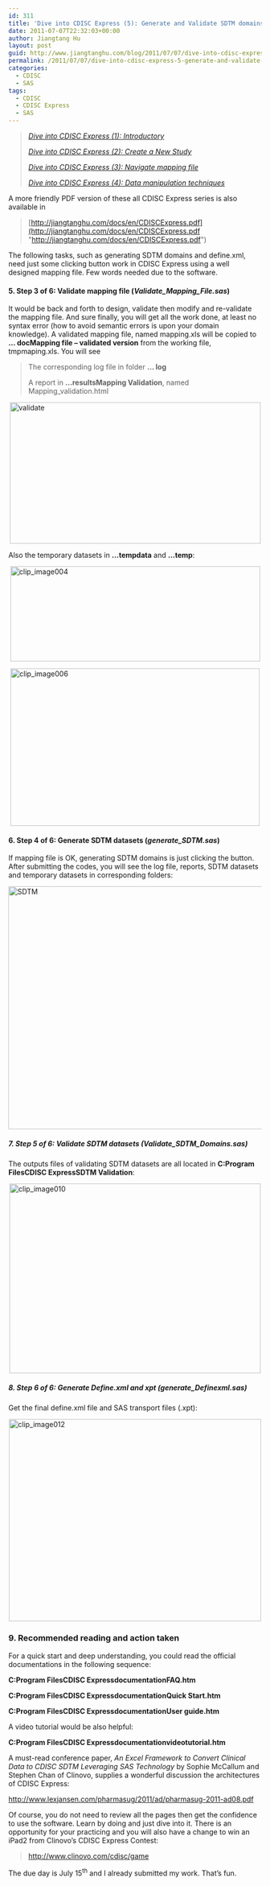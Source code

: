 ```yaml
---
id: 311
title: 'Dive into CDISC Express (5): Generate and Validate SDTM domains and define.xml'
date: 2011-07-07T22:32:03+00:00
author: Jiangtang Hu
layout: post
guid: http://www.jiangtanghu.com/blog/2011/07/07/dive-into-cdisc-express-5-generate-and-validate-sdtm-domains-and-define-xml/
permalink: /2011/07/07/dive-into-cdisc-express-5-generate-and-validate-sdtm-domains-and-define-xml/
categories:
  - CDISC
  - SAS
tags:
  - CDISC
  - CDISC Express
  - SAS
---
```

> [_Dive into CDISC Express (1): Introductory_](http://www.jiangtanghu.com/blog/2011/06/28/dive-into-cdisc-express-1-introductory/)
> 
> _[Dive into CDISC Express (2): Create a New Study](http://www.jiangtanghu.com/blog/2011/07/02/dive-into-cdisc-express-2-create-a-new-study/)_
> 
> _[Dive into CDISC Express (3): Navigate mapping file](http://www.jiangtanghu.com/blog/2011/07/03/dive-into-cdisc-express-3-navigate-mapping-file/)_</p> 
> 
> _<a href="http://www.jiangtanghu.com/blog/2011/07/04/dive-into-cdisc-express-4-data-manipulation-techniques-2/" target="_blank">Dive into CDISC Express (4): Data manipulation techniques</a>_

A more friendly PDF version of these all CDISC Express series is also available in

> [http://jiangtanghu.com/docs/en/CDISCExpress.pdf](http://jiangtanghu.com/docs/en/CDISCExpress.pdf "http://jiangtanghu.com/docs/en/CDISCExpress.pdf")

The following tasks, such as generating SDTM domains and define.xml, need just some clicking button work in CDISC Express using a well designed mapping file. Few words needed due to the software.

<!--more-->


  


#### **5. Step 3 of 6: Validate mapping file (_Validate\_Mapping\_File.sas_)**

It would be back and forth to design, validate then modify and re-validate the mapping file. And sure finally, you will get all the work done, at least no syntax error (how to avoid semantic errors is upon your domain knowledge). A validated mapping file, named mapping.xls will be copied to **&#8230; docMapping file &#8211; validated version** from the working file, tmpmaping.xls. You will see 

> The corresponding log file in folder **&#8230; log**
> 
> A report in **…resultsMapping Validation**, named Mapping_validation.html

[<img style="border-right-width: 0px; display: block; float: none; border-top-width: 0px; border-bottom-width: 0px; margin-left: auto; border-left-width: 0px; margin-right: auto" title="validate" border="0" alt="validate" src="http://www.jiangtanghu.com/blog/wp-content/uploads/2011/07/validate_thumb.png" width="499" height="281" />](http://www.jiangtanghu.com/blog/wp-content/uploads/2011/07/validate.png) 

Also the temporary datasets in **…tempdata** and **…temp**:

[<img style="border-right-width: 0px; display: block; float: none; border-top-width: 0px; border-bottom-width: 0px; margin-left: auto; border-left-width: 0px; margin-right: auto" title="clip_image004" border="0" alt="clip_image004" src="http://www.jiangtanghu.com/blog/wp-content/uploads/2011/07/clip_image004_thumb1.jpg" width="497" height="189" />](http://www.jiangtanghu.com/blog/wp-content/uploads/2011/07/clip_image0041.jpg)

[<img style="border-right-width: 0px; display: block; float: none; border-top-width: 0px; border-bottom-width: 0px; margin-left: auto; border-left-width: 0px; margin-right: auto" title="clip_image006" border="0" alt="clip_image006" src="http://www.jiangtanghu.com/blog/wp-content/uploads/2011/07/clip_image006_thumb1.jpg" width="496" height="313" />](http://www.jiangtanghu.com/blog/wp-content/uploads/2011/07/clip_image0061.jpg)

#### **6. Step 4 of 6: Generate SDTM datasets** (_generate_SDTM.sas_)

If mapping file is OK, generating SDTM domains is just clicking the button. After submitting the codes, you will see the log file, reports, SDTM datasets and temporary datasets in corresponding folders:

[<img style="border-right-width: 0px; display: block; float: none; border-top-width: 0px; border-bottom-width: 0px; margin-left: auto; border-left-width: 0px; margin-right: auto" title="SDTM" border="0" alt="SDTM" src="http://www.jiangtanghu.com/blog/wp-content/uploads/2011/07/SDTM_thumb.png" width="506" height="483" />](http://www.jiangtanghu.com/blog/wp-content/uploads/2011/07/SDTM.png) 

##### **7. Step 5 of 6: Validate SDTM datasets** (_Validate\_SDTM\_Domains.sas_)

The outputs files of validating SDTM datasets are all located in **C:Program FilesCDISC ExpressSDTM Validation**:

[<img style="border-right-width: 0px; display: block; float: none; border-top-width: 0px; border-bottom-width: 0px; margin-left: auto; border-left-width: 0px; margin-right: auto" title="clip_image010" border="0" alt="clip_image010" src="http://www.jiangtanghu.com/blog/wp-content/uploads/2011/07/clip_image010_thumb.jpg" width="500" height="377" />](http://www.jiangtanghu.com/blog/wp-content/uploads/2011/07/clip_image010.jpg)

##### **8. Step 6 of 6: Generate Define.xml and xpt** (_generate_Definexml.sas_)

Get the final define.xml file and SAS transport files (.xpt):

[<img style="border-right-width: 0px; display: block; float: none; border-top-width: 0px; border-bottom-width: 0px; margin-left: auto; border-left-width: 0px; margin-right: auto" title="clip_image012" border="0" alt="clip_image012" src="http://www.jiangtanghu.com/blog/wp-content/uploads/2011/07/clip_image012_thumb.jpg" width="502" height="402" />](http://www.jiangtanghu.com/blog/wp-content/uploads/2011/07/clip_image012.jpg)

### 9. Recommended reading and action taken

For a quick start and deep understanding, you could read the official documentations in the following sequence:

**C:Program FilesCDISC ExpressdocumentationFAQ.htm**

**C:Program FilesCDISC ExpressdocumentationQuick Start.htm**

**C:Program FilesCDISC ExpressdocumentationUser guide.htm**

A video tutorial would be also helpful:

**C:Program FilesCDISC Expressdocumentationvideotutorial.htm**

A must-read conference paper, _An Excel Framework to Convert Clinical Data to CDISC SDTM Leveraging SAS Technology_ by Sophie McCallum and Stephen Chan of Clinovo, supplies a wonderful discussion the architectures of CDISC Express:

<http://www.lexjansen.com/pharmasug/2011/ad/pharmasug-2011-ad08.pdf>

Of course, you do not need to review all the pages then get the confidence to use the software. Learn by doing and just dive into it. There is an opportunity for your practicing and you will also have a change to win an iPad2 from Clinovo’s CDISC Express Contest:

> <http://www.clinovo.com/cdisc/game>

The due day is July 15<sup>th</sup> and I already submitted my work. That’s fun.